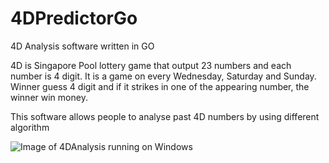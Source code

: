 # 4DPredictorGo
4D Analysis software written in GO

4D is Singapore Pool lottery game that output 23 numbers and each number is 4 digit. 
It is a game on every Wednesday, Saturday and Sunday. Winner guess 4 digit and if it strikes in one of the appearing number, the winner win money.

This software allows people to analyse past 4D numbers by using different algorithm

![Image of 4DAnalysis running on Windows](https://i.imgur.com/kyriSrE.png)
